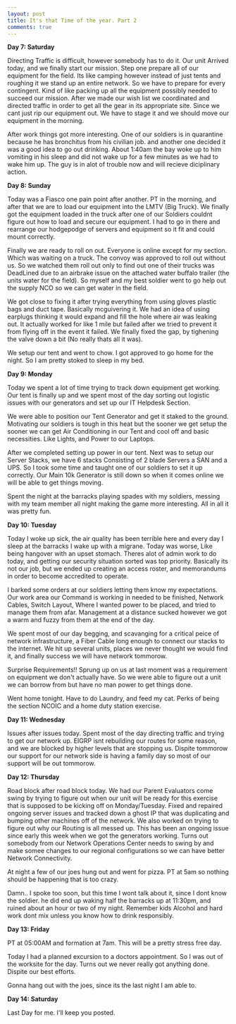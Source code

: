 ```yaml
---
layout: post
title: It's that Time of the year. Part 2
comments: true
---
```


__Day 7: Saturday__

Directing Traffic is difficult, however somebody has to do it. Our unit Arrived today, and we finally start our mission. Step one prepare all of our equipment for the field. Its like camping however instead of just tents and roughing it we stand up an entire network. So we have to prepare for every contingent. Kind of like packing up all the equipment possibly needed to succeed our mission. After we made our wish list we coordinated and directed traffic in order to get all the gear in its appropriate site. Since we cant just rip our equipment out. We have to stage it and we should move our equipment in the morning.

After work things got more interesting. One of our soldiers is in quarantine because he has bronchitus from his civilian job. and another one decided it was a good idea to go out drinking. About 1:40am the bay woke up to him vomiting in his sleep and did not wake up for a few minutes as we had to wake him up. The guy is in alot of trouble now and will recieve diciplinary action. <ugh> 

__Day 8: Sunday__

Today was a Fiasco one pain point after another. PT in the morning, and after that we are to load our equipment into the LMTV (Big Truck). We finally got the equipment loaded in the truck after one of our Soldiers couldnt figure out how to load and secure our equipment. I had to go in there and rearrange our hodgepodge of servers and equipment so it fit and could mount correctly.

Finally we are ready to roll on out. Everyone is online except for my section. Which was waiting on a truck. The convoy was approved to roll out without us. So we watched them roll out only to find out one of their trucks was DeadLined due to an airbrake issue on the attached water buffalo trailer (the units water for the field). So myself and my best soldier went to go help out the supply NCO so we can get water in the field.

We got close to fixing it after trying everything from using gloves plastic bags and duct tape. Basically mcguivering it. We had an idea of using earplugs thinking it would expand and fill the hole where air was leaking out. It actually worked for like 1 mile but failed after we tried to prevent it from flying off in the event it failed. We finally fixed the gap, by tighening the valve down a bit (No really thats all it was).

We setup our tent and went to chow. I got approved to go home for the night. So I am pretty stoked to sleep in my bed. 

__Day 9: Monday__

Today we spent a lot of time trying to track down equipment get working. Our tent is finally up and we spent most of the day sorting out logistic issues with our generators and set up our IT Helpdesk Section. 

We were able to position our Tent Generator and get it staked to the ground. Motivating our soldiers is tough in this heat but the sooner we get setup the sooner we can get Air Conditioning in our Tent and cool off and basic necessities. Like Lights, and Power to our Laptops. 

After we completed setting up power in our tent. Next was to setup our Server Stacks, we have 6 stacks Consisting of 2 blade Servers a SAN and a UPS. So I took some time and taught one of our soldiers to set it up correctly. Our Main 10k Generator is still down so when it comes online we will be able to get things moving.

Spent the night at the barracks playing spades with my soldiers, messing with my team member all night making the game more interesting. All in all it was pretty fun.

__Day 10: Tuesday__

Today I woke up sick, the air quality has been terrible here and every day I sleep at the barracks I wake up with a migrane. Today was worse, Like being hangover with an upset stomach. Theres alot of admin work to do today, and getting our security situation sorted was top priority. Basically its not our job, but we ended up creating an access roster, and memorandums in order to become accredited to operate.

I barked some orders at our soldiers letting them know my expectations. Our work area our Command is working in needed to be finished, Network Cables, Switch Layout, Where I wanted power to be placed, and tried to manage them from afar. Management at a distance sucked however we got a warm and fuzzy from them at the end of the day.

We spent most of our day begging, and scavanging for a critical peice of network infrastructure, a Fiber Cable long enough to connect our stacks to the internet. We hit up several units, places we never thought we would find it, and finally success we will have network tommorow.

Surprise Requirements!!
Sprung up on us at last moment was a requirement on equipment we don't actually have. So we were able to figure out a unit we can borrow from but have no man power to get things done.

Went home tonight. Have to do Laundry, and feed my cat. Perks of being the section NCOIC and a home duty station exercise.

__Day 11: Wednesday__

Issues after issues today. Spent most of the day directing traffic and trying to get our network up. EIGRP isnt rebuilding our routes for some reason, and we are blocked by higher levels that are stopping us. Dispite tommorow our support for our network side is having a family day so most of our support will be out tommorow.

__Day 12: Thursday__

Road block after road block today. We had our Parent Evaluators come swing by trying to figure out when our unit will be ready for this exercise that is supposed to be kicking off on Monday/Tuesday. Fixed and repaired ongoing server issues and tracked down a ghost IP that was duplicating and bumping other machines off of the network. We also worked on trying to figure out why our Routing is all messed up. This has been an ongoing issue since early this week when we got the generators working. Turns out somebody from our Network Operations Center needs to swing by and make somee changes to our regional configurations so we can have better Network Connectivity.

At night a few of our joes hung out and went for pizza. PT at 5am so nothing should be happening that is too crazy.

Damn.. I spoke too soon, but this time I wont talk about it, since I dont know the soldier. he did end up waking half the barracks up at 11:30pm, and ruined about an hour or two of my night. Remember kids Alcohol and hard work dont mix unless you know how to drink responsibly.

__Day 13: Friday__

PT at 05:00AM and formation at 7am. This will be a pretty stress free day.

Today I had a planned excursion to a doctors appointment. So I was out of the worksite for the day. Turns out we never really got anything done. Dispite our best efforts.

Gonna hang out with the joes, since its the last night I am able to.

__Day 14: Saturday__

Last Day for me. I'll keep you posted.